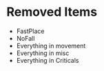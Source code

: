 # Removed Items
- FastPlace
- NoFall
- Everything in movement
- Everything in misc
- Everything in Criticals